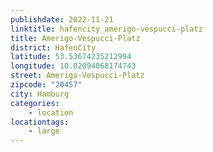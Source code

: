 ```yaml
---
publishdate: 2022-11-21
linktitle: hafencity_amerigo-vespucci-platz
title: Amerigo-Vespucci-Platz
district: HafenCity
latitude: 53.53674235212994
longitude: 10.02094068174743
street: Amerigo-Vespucci-Platz
zipcode: "20457"
city: Hamburg
categories:
    - location
locationtags:
    - large
---
```

